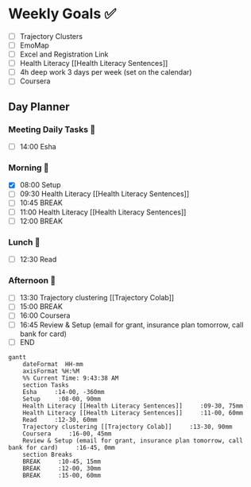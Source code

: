 # Weekly Goals ✅
  - [ ] Trajectory Clusters 
  - [ ] EmoMap
  - [ ] Excel and Registration Link
  - [ ] Health Literacy [[Health Literacy Sentences]]
  - [ ] 4h deep work 3 days per week (set on the calendar)
  - [ ] Coursera

## Day Planner

### Meeting Daily Tasks 💚 
- [ ] 14:00 Esha

### Morning 🔨
- [x] 08:00 Setup
- [ ] 09:30 Health Literacy [[Health Literacy Sentences]]
- [ ] 10:45 BREAK
- [ ] 11:00 Health Literacy [[Health Literacy Sentences]]
- [ ] 12:00 BREAK
### Lunch 👀
- [ ] 12:30 Read
### Afternoon 👻
- [ ] 13:30 Trajectory clustering [[Trajectory Colab]]
- [ ] 15:00 BREAK
- [ ] 16:00 Coursera
- [ ] 16:45 Review & Setup (email for grant, insurance plan tomorrow, call bank for card)
- [ ] END

```mermaid
gantt
    dateFormat  HH-mm
    axisFormat %H:%M
    %% Current Time: 9:43:38 AM
    section Tasks
    Esha     :14-00, -360mm
    Setup     :08-00, 90mm
    Health Literacy [[Health Literacy Sentences]]     :09-30, 75mm
    Health Literacy [[Health Literacy Sentences]]     :11-00, 60mm
    Read     :12-30, 60mm
    Trajectory clustering [[Trajectory Colab]]     :13-30, 90mm
    Coursera     :16-00, 45mm
    Review & Setup (email for grant, insurance plan tomorrow, call bank for card)     :16-45, 0mm
    section Breaks
    BREAK     :10-45, 15mm
    BREAK     :12-00, 30mm
    BREAK     :15-00, 60mm
```

